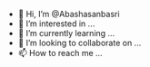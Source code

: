 - 👋 Hi, I’m @Abashasanbasri
- 👀 I’m interested in ...
- 🌱 I’m currently learning ...
- 💞️ I’m looking to collaborate on ...
- 📫 How to reach me ...

<!---
Abashasanbasri/Abashasanbasri is a ✨ special ✨ repository because its `README.md` (this file) appears on your GitHub profile.
You can click the Preview link to take a look at your changes.
--->
